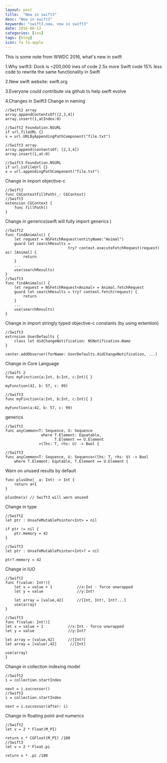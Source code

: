 ```yaml
---
layout: post
title:  "New in swift3"
desc: "New in swift3"
keywords: "swift3,new, new in swift3"
date: 2016-06-12
categories: [ios]
tags: [blog]
icon: fa fa-apple
---
```


This is some note from WWDC 2016, what's new in swift

1.Why swift3:
    Dock is ~200,000 ines of code
    2.5x more Swift code
    15% less code to rewrite the same functionality in Swift


2.New swift website: swift.org


3.Everyone could contribute via github to help swift evolve


4.Changes in Swift3
Change in naming

```
//Swift2 array
array.appendContentsOf([2,3,4])
array.insert(1,atIndex:0)

//Swift2 Foundation.NSURL
if url.fileURL {}
x = url.URLByAppendingPathComponent("file.txt")
```

```
//Swift3 array
array.append(contentsOf: [2,3,4])
array.insert(1,at:0)

//Swift3 Foundation.NSURL
if url.isFileUrl {}
x = url.appendingPathComponent("file.txt")
```


Change in import objective-c

```
//Swift2
func CGContextFillPath(_: CGContext)
//Swift3
extension CGContext {
    func fillPath()
}
```


Change in generics(swift will fully import generics )

```
//Swift2
func findAnimals() {
    let request = NSFetchRequest(entityName:"Animal")
    guard let searchResults = 
                            try? context.executeFetchRequest(request) as! [Animal] {
        return
    }
    ...
    use(searchResults)
}
//Swift3
func findAnimals() {
    let request = NSFetchRequest<Animal> = Animal.fetchRequest
    guard let searchResults = try? context.fetch(request) {
        return
    }
    ...
    use(searchResults)
}
```


Change in import stringly typed objective-c constants (by using extention)

```
//Swift3
extrnsion UserDefaults {
    class let didChangeNotification: NSNotification.Name
}

center.addObserver(forName: UserDefaults.didChangeNotification, ...)
```


Change in Core Language

```
//Swift 2
func myFinction(a:Int, b:Int, c:Int){ }

myFunction(42, b: 57, c: 99)

//Swift3
func myFinction(a:Int, b:Int, c:Int){ }

myFunction(a:42, b: 57, c: 99)

```

generics

```
//Swift2
func anyCommon<T: Sequence, U: Sequence
                where T.Element: Equatable, 
                      T.Element == U.Element
               >(lhs: T, rhs: U) -> Bool {

//Swift3
func anyCommon<T: Sequence, U: Sequence>(lhs: T, rhs: U) -> Bool
    where T.Element: Equtable, T.Element == U.Element {

```


Warn on unused results by default

```
func plusOne(_ a: Int) -> Int {
    return a+1
}

plusOne(x) // Swift3 will warn unused
```


Change in type 

```
//Swift2
let ptr : UnsafeMutablePointer<Int> = nil

if ptr != nil {
    ptr.memory = 42
}

//Swift3
let ptr : UnsafeMutablePointer<Int>? = nil

ptr?.memory = 42
```

Change in IUO

```
//Swift2
func f(value: Int!){
    let x = value + 1           //x:Int - force unwrapped
    let y = value               //y:Int!

    let array = [value,42]      //[Int, Int!, Int?...]
    use(array)
}

//Swift3
func f(value: Int!){
let x = value + 1           //x:Int - force unwrapped
let y = value               //y:Int?

let array = [value,42]      //[Int?]
let array = [value!,42]      //[Int]

use(array)
}
```

Change in collection indexing model

```
//Swift2
i = collection.startIndex

next = i.successor()
//Swift3
i = collection.startIndex

next = i.successor(after: i)
```

Change in floating point and numerics

```
//Swift2
let v = 2 * Float(M_PI)

return x * CGFloat(M_PI) /180
//Swift3
let v = 2 * Float.pi

return x * .pi /180
```

